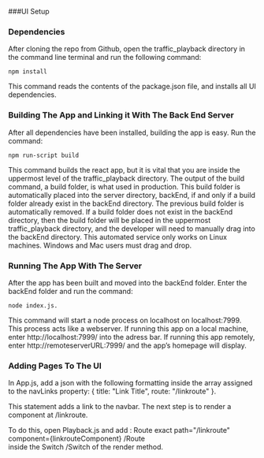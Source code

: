 ###UI Setup

### Dependencies

After cloning the repo from Github,  open the traffic_playback directory in the command line terminal and run the following command:

```
npm install
```

This command reads the contents of the package.json file, and installs all UI dependencies.


### Building The App and Linking it With The Back End Server

After all dependencies have been installed, building the app is easy. Run the command:

```
npm run-script build
```

This command builds the react app, but it is vital that you are inside the uppermost level of the traffic_playback directory. The output of the build command, a build folder, is what used in production. This build folder is automatically placed into the server directory, backEnd, if and only if a build folder already exist in the backEnd directory. The previous build folder is automatically removed. If a build folder
does not exist in the backEnd directory, then the build folder will be placed in the uppermost traffic_playback directory, and the developer
will need to manually drag into the backEnd directory. This automated service only works on Linux machines. Windows and Mac users must drag
and drop.

### Running The App With The Server

After the app has been built and moved into the backEnd folder. Enter the backEnd folder and run the command:

```
node index.js.
```

This command will start a node process on localhost on localhost:7999. This process acts like a webserver. If running this app on a local machine, enter http://localhost:7999/ into the adress bar. If running this app remotely, enter http://remoteserverURL:7999/ and the app’s homepage will display.


### Adding Pages To The UI

In App.js, add a json with the following formatting inside the array assigned to the navLinks property: 
{ title: "Link Title", route: "/linkroute" }.

This statement adds a link to the navbar. The next step is to render a component at /linkroute.

To do this, open Playback.js  and add :
Route exact path="/linkroute" component={linkrouteComponent} /Route   
inside the Switch /Switch of the render method.




